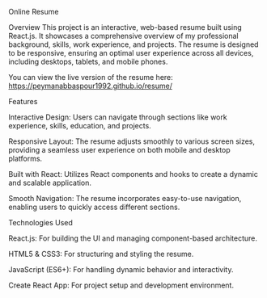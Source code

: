 
Online Resume

Overview
This project is an interactive, web-based resume built using React.js. It showcases a comprehensive overview of my professional background, skills, work experience, and projects. The resume is designed to be responsive, ensuring an optimal user experience across all devices, including desktops, tablets, and mobile phones.

You can view the live version of the resume here: https://peymanabbaspour1992.github.io/resume/

Features

Interactive Design: Users can navigate through sections like work experience, skills, education, and projects.

Responsive Layout: The resume adjusts smoothly to various screen sizes, providing a seamless user experience on both mobile and desktop platforms.

Built with React: Utilizes React components and hooks to create a dynamic and scalable application.

Smooth Navigation: The resume incorporates easy-to-use navigation, enabling users to quickly access different sections.

Technologies Used

React.js: For building the UI and managing component-based architecture.

HTML5 & CSS3: For structuring and styling the resume.

JavaScript (ES6+): For handling dynamic behavior and interactivity.

Create React App: For project setup and development environment.
